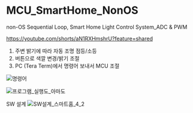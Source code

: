 # MCU_SmartHome_NonOS
non-OS Sequential Loop, Smart Home Light Control System_ADC &amp; PWM


 https://youtube.com/shorts/aN1RXHmshrU?feature=shared

 1. 주변 밝기에 따라 자동 조명 점등/소등
 2. 버튼으로 색깔 변경/밝기 조절
 3. PC (Tera Term)에서 명령어 보내서 MCU 조절
    
![명령어](https://github.com/user-attachments/assets/cd8bb59b-a04b-41ef-a121-73732bdd3848)


![프로그램_실행도_아마도](https://github.com/user-attachments/assets/9a334e0a-a745-4d37-953e-fdf81115e5df)


SW 설계
![SW설계_스마트홈_4_2](https://github.com/user-attachments/assets/9325feba-d061-46c7-9f8c-b6dc7a607920)
